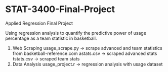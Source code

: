 # STAT-3400-Final-Project
Applied Regression Final Project

Using regression analysis to quantify the predictive power of usage percentage as a team statistic in basketball. 

  1. Web Scraping
    usage_scrape.py -> scrape advanced and team statistics from basketball-reference.com
    astats.csv -> scraped advanced stats
    tstats.csv -> scraped team stats
  2. Data Analysis
    usage_project.r -> regression analysis with usage dataset
